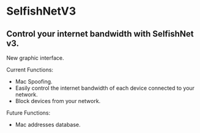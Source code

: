 # SelfishNetV3

## Control your internet bandwidth with SelfishNet v3.

New graphic interface.

Current Functions:
- Mac Spoofing.
- Easily control the internet bandwidth of each device connected to your network.
- Block devices from your network.

Future Functions:
- Mac addresses database.
